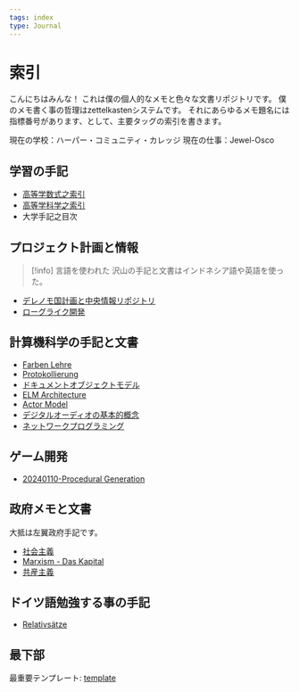 ```yaml
---
tags: index
type: Journal
---
```


# 索引

こんにちはみんな！
これは僕の個人的なメモと色々な文書リポジトリです。
僕のメモ書く事の哲理はzettelkastenシステムです。
それにあらゆるメモ題名には指標番号があります、として、主要タッグの索引を書きます。

現在の学校：ハーパー・コミュニティ・カレッジ
現在の仕事：Jewel-Osco

## 学習の手記

- [高等学数式之索引](./zettelkasten/20231122-数学.md)
- [高等学科学之索引](./zettelkasten/20230515-科学.md)
- 大学手記之目次

## プロジェクト計画と情報 

> [!info] 言語を使われた
> 沢山の手記と文書はインドネシア語や英語を使った。

- [デレノモ国計画と中央情報リポジトリ](20231123-デレノモ独立共和国の計画と中央情報リポジトリ.md)
- [ローグライク開発](./zettelkasten/20240124-ローグライク開発.md)

## 計算機科学の手記と文書

- [Farben Lehre](./zettelkasten/20230515-Farben%20Lehre.md)
- [Protokollierung](./zettelkasten/20230515-Protokollierung.md)
- [ドキュメントオブジェクトモデル](20230515-ドキュメントオブジェクトモデル.md)
- [ELM Architecture](./zettelkasten/20231106-ELM%20Architecture.md)
- [Actor Model](./zettelkasten/20231202-Actor%20Model.md)
- [デジタルオーディオの基本的概念](./zettelkasten/20231217-デジタルオーディオの基本的概念.md)
- [ネットワークプログラミング](20240319-ネットワークプログラミング.md)


## ゲーム開発

- [20240110-Procedural Generation](./zettelkasten/20240110-Procedural%20Generation.md)

## 政府メモと文書

大抵は左翼政府手記です。

- [社会主義](20230515-社会主義.md)
- [Marxism - Das Kapital](./zettelkasten/20230526-Marxism%20-%20Das%20Kapital.md)
- [共産主義](20230515-共産主義.md)

## ドイツ語勉強する事の手記

- [Relativsätze](./zettelkasten/20230515-Relativsätze.md)

## 最下部

最重要テンプレート: [template](./templates/template.md)
